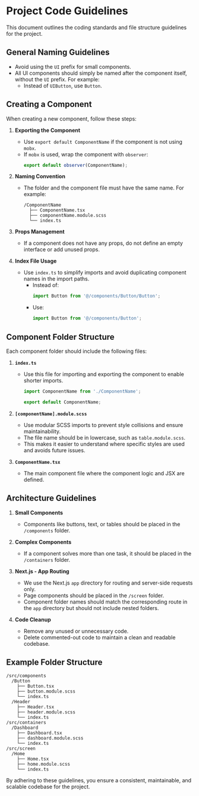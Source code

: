 # Project Code Guidelines

This document outlines the coding standards and file structure guidelines for the project.

## General Naming Guidelines

- Avoid using the `UI` prefix for small components.
- All UI components should simply be named after the component itself, without the `UI` prefix.
  For example:
    - Instead of `UIButton`, use `Button`.

## Creating a Component

When creating a new component, follow these steps:

1. **Exporting the Component**
   - Use `export default ComponentName` if the component is not using `mobx`.
   - If `mobx` is used, wrap the component with `observer`:
     ```typescript
     export default observer(ComponentName);
     ```

2. **Naming Convention**
   - The folder and the component file must have the same name. For example:
     ```
     /ComponentName
       ├── ComponentName.tsx
       ├── componentName.module.scss
       └── index.ts
     ```

3. **Props Management**
   - If a component does not have any props, do not define an empty interface or add unused props.

4. **Index File Usage**
   - Use `index.ts` to simplify imports and avoid duplicating component names in the import paths.
      - Instead of:
        ```typescript
        import Button from '@/components/Button/Button';
        ```
      - Use:
        ```typescript
        import Button from '@/components/Button';
        ```

## Component Folder Structure

Each component folder should include the following files:

1. **`index.ts`**
   - Use this file for importing and exporting the component to enable shorter imports.
     ```typescript
     import ComponentName from './ComponentName';
     
     export default ComponentName;
     ```

2. **`[componentName].module.scss`**
   - Use modular SCSS imports to prevent style collisions and ensure maintainability.
   - The file name should be in lowercase, such as `table.module.scss`.
   - This makes it easier to understand where specific styles are used and avoids future issues.

3. **`ComponentName.tsx`**
   - The main component file where the component logic and JSX are defined.

## Architecture Guidelines

1. **Small Components**
   - Components like buttons, text, or tables should be placed in the `/components` folder.

2. **Complex Components**
   - If a component solves more than one task, it should be placed in the `/containers` folder.

3. **Next.js - App Routing**
   - We use the Next.js `app` directory for routing and server-side requests only.
   - Page components should be placed in the `/screen` folder.
   - Component folder names should match the corresponding route in the `app` directory but should not include nested folders.

4. **Code Cleanup**
    - Remove any unused or unnecessary code.
    - Delete commented-out code to maintain a clean and readable codebase.
   
## Example Folder Structure

```
/src/components
  /Button
    ├── Button.tsx
    ├── button.module.scss
    └── index.ts
  /Header
    ├── Header.tsx
    ├── header.module.scss
    └── index.ts
/src/containers
  /Dashboard
    ├── Dashboard.tsx
    ├── dashboard.module.scss
    └── index.ts
/src/screen
  /Home
    ├── Home.tsx
    ├── home.module.scss
    └── index.ts
```

By adhering to these guidelines, you ensure a consistent, maintainable, and scalable codebase for the project.
